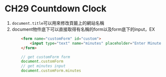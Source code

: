 **CH29 Countdown Clock**
=============

1. ```document.title```可以用來修改頁籤上的網站名稱
2. document物件底下可以直接取得有名稱的form以及form底下的input，EX
    ```html
        <form name="customForm" id="custom">
            <input type="text" name="minutes" placeholder="Enter Minutes">
        </form>        
    ```
    ```javascript
        // get customForm form
        document.customForm
        // get minutes input
        document.customForm.minutes
    ```